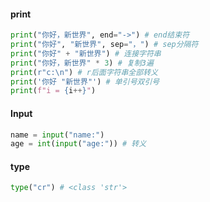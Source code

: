 #### print

```py
print("你好，新世界", end="->") # end结束符
print("你好", "新世界", sep="，") # sep分隔符
print("你好" + "新世界") # 连接字符串
print("你好，新世界" * 3) # 复制3遍
print(r"c:\n") # r后面字符串全部转义
print('你好 "新世界"') # 单引号双引号
print(f"i = {i++}")
```

#### Input

```python
name = input("name:")
age = int(input("age:")) # 转义
```

#### type

```python
type("cr") # <class 'str'>
```